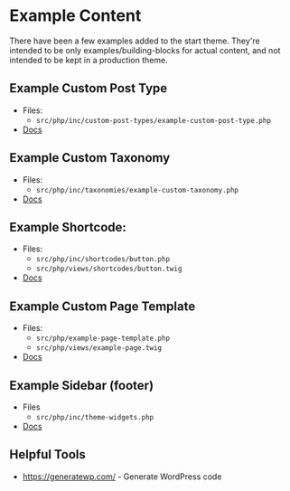 # Example Content

There have been a few examples added to the start theme. They're intended to be only examples/building-blocks for actual content, and not intended to be kept in a production theme.

## Example Custom Post Type

- Files:
  - `src/php/inc/custom-post-types/example-custom-post-type.php`
- [Docs](https://wordpress.org/support/article/post-types/#custom-post-types)

## Example Custom Taxonomy

- Files:
  - `src/php/inc/taxonomies/example-custom-taxonomy.php`
- [Docs](https://developer.wordpress.org/plugins/taxonomies/working-with-custom-taxonomies/)

## Example Shortcode:

- Files:
  - `src/php/inc/shortcodes/button.php`
  - `src/php/views/shortcodes/button.twig`
- [Docs](https://codex.wordpress.org/Shortcode_API)

## Example Custom Page Template

- Files:
  - `src/php/example-page-template.php`
  - `src/php/views/example-page.twig`
- [Docs](https://developer.wordpress.org/themes/template-files-section/page-template-files/)

## Example Sidebar (footer)

- Files
  - `src/php/inc/theme-widgets.php`
- [Docs](https://developer.wordpress.org/themes/functionality/sidebars/)

## Helpful Tools

- https://generatewp.com/ - Generate WordPress code
